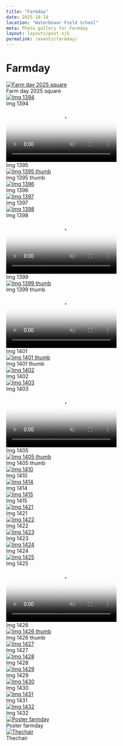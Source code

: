 ```yaml
---
title: "Farmday"
date: 2025-10-18
location: "Waterbeaar Field School"
meta: Photo gallery for Farmday
layout: layouts/post.njk
permalink: /events/farmday/
---
```


# Farmday

<div class="float-figure float-left">
  <a href="/assets/images/farmday/Farm_Day_2025_Square.jpg" target="_blank">
    <img src="/assets/images/farmday/Farm_Day_2025_Square_thumb.jpg" alt="Farm day 2025 square">
  </a>
  <div class="float-caption">Farm day 2025 square</div>
</div>

<div class="float-figure float-right">
  <a href="/assets/images/farmday/IMG_1394.jpg" target="_blank">
    <img src="/assets/images/farmday/IMG_1394_thumb.jpg" alt="Img 1394">
  </a>
  <div class="float-caption">Img 1394</div>
</div>

<div class="float-figure float-left float-small">
  <video controls playsinline preload="metadata" webkit-playsinline muted poster="/assets/images/farmday/IMG_1395_thumb.jpg">
    <source src="/assets/images/farmday/IMG_1395.mp4" type="video/mp4">
    Your browser does not support the video tag.
  </video>
  <div class="float-caption">Img 1395</div>
</div>

<div class="float-figure float-right">
  <a href="/assets/images/farmday/IMG_1395_thumb.jpg" target="_blank">
    <img src="/assets/images/farmday/IMG_1395_thumb_thumb.jpg" alt="Img 1395 thumb">
  </a>
  <div class="float-caption">Img 1395 thumb</div>
</div>

<div class="float-figure float-left">
  <a href="/assets/images/farmday/IMG_1396.jpg" target="_blank">
    <img src="/assets/images/farmday/IMG_1396_thumb.jpg" alt="Img 1396">
  </a>
  <div class="float-caption">Img 1396</div>
</div>

<div class="float-figure float-right">
  <a href="/assets/images/farmday/IMG_1397.jpg" target="_blank">
    <img src="/assets/images/farmday/IMG_1397_thumb.jpg" alt="Img 1397">
  </a>
  <div class="float-caption">Img 1397</div>
</div>

<div class="float-figure float-left">
  <a href="/assets/images/farmday/IMG_1398.jpg" target="_blank">
    <img src="/assets/images/farmday/IMG_1398_thumb.jpg" alt="Img 1398">
  </a>
  <div class="float-caption">Img 1398</div>
</div>

<div class="float-figure float-right float-small">
  <video controls playsinline preload="metadata" webkit-playsinline muted poster="/assets/images/farmday/IMG_1399_thumb.jpg">
    <source src="/assets/images/farmday/IMG_1399.mp4" type="video/mp4">
    Your browser does not support the video tag.
  </video>
  <div class="float-caption">Img 1399</div>
</div>

<div class="float-figure float-left">
  <a href="/assets/images/farmday/IMG_1399_thumb.jpg" target="_blank">
    <img src="/assets/images/farmday/IMG_1399_thumb_thumb.jpg" alt="Img 1399 thumb">
  </a>
  <div class="float-caption">Img 1399 thumb</div>
</div>

<div class="float-figure float-right">
  <video controls playsinline preload="metadata" webkit-playsinline muted poster="/assets/images/farmday/IMG_1401_thumb.jpg">
    <source src="/assets/images/farmday/IMG_1401.mp4" type="video/mp4">
    Your browser does not support the video tag.
  </video>
  <div class="float-caption">Img 1401</div>
</div>

<div class="float-figure float-left">
  <a href="/assets/images/farmday/IMG_1401_thumb.jpg" target="_blank">
    <img src="/assets/images/farmday/IMG_1401_thumb_thumb.jpg" alt="Img 1401 thumb">
  </a>
  <div class="float-caption">Img 1401 thumb</div>
</div>

<div class="float-figure float-right">
  <a href="/assets/images/farmday/IMG_1402.jpg" target="_blank">
    <img src="/assets/images/farmday/IMG_1402_thumb.jpg" alt="Img 1402">
  </a>
  <div class="float-caption">Img 1402</div>
</div>

<div class="float-figure float-left float-small">
  <a href="/assets/images/farmday/IMG_1403.jpg" target="_blank">
    <img src="/assets/images/farmday/IMG_1403_thumb.jpg" alt="Img 1403">
  </a>
  <div class="float-caption">Img 1403</div>
</div>

<div class="float-figure float-right">
  <video controls playsinline preload="metadata" webkit-playsinline muted poster="/assets/images/farmday/IMG_1405_thumb.jpg">
    <source src="/assets/images/farmday/IMG_1405.mp4" type="video/mp4">
    Your browser does not support the video tag.
  </video>
  <div class="float-caption">Img 1405</div>
</div>

<div class="float-figure float-left">
  <a href="/assets/images/farmday/IMG_1405_thumb.jpg" target="_blank">
    <img src="/assets/images/farmday/IMG_1405_thumb_thumb.jpg" alt="Img 1405 thumb">
  </a>
  <div class="float-caption">Img 1405 thumb</div>
</div>

<div class="float-figure float-right">
  <a href="/assets/images/farmday/IMG_1410.jpg" target="_blank">
    <img src="/assets/images/farmday/IMG_1410_thumb.jpg" alt="Img 1410">
  </a>
  <div class="float-caption">Img 1410</div>
</div>

<div class="float-figure float-left">
  <a href="/assets/images/farmday/IMG_1414.jpg" target="_blank">
    <img src="/assets/images/farmday/IMG_1414_thumb.jpg" alt="Img 1414">
  </a>
  <div class="float-caption">Img 1414</div>
</div>

<div class="float-figure float-right float-small">
  <a href="/assets/images/farmday/IMG_1415.jpg" target="_blank">
    <img src="/assets/images/farmday/IMG_1415_thumb.jpg" alt="Img 1415">
  </a>
  <div class="float-caption">Img 1415</div>
</div>

<div class="float-figure float-left">
  <a href="/assets/images/farmday/IMG_1421.jpg" target="_blank">
    <img src="/assets/images/farmday/IMG_1421_thumb.jpg" alt="Img 1421">
  </a>
  <div class="float-caption">Img 1421</div>
</div>

<div class="float-figure float-right">
  <a href="/assets/images/farmday/IMG_1422.jpg" target="_blank">
    <img src="/assets/images/farmday/IMG_1422_thumb.jpg" alt="Img 1422">
  </a>
  <div class="float-caption">Img 1422</div>
</div>

<div class="float-figure float-left">
  <a href="/assets/images/farmday/IMG_1423.jpg" target="_blank">
    <img src="/assets/images/farmday/IMG_1423_thumb.jpg" alt="Img 1423">
  </a>
  <div class="float-caption">Img 1423</div>
</div>

<div class="float-figure float-right">
  <a href="/assets/images/farmday/IMG_1424.jpg" target="_blank">
    <img src="/assets/images/farmday/IMG_1424_thumb.jpg" alt="Img 1424">
  </a>
  <div class="float-caption">Img 1424</div>
</div>

<div class="float-figure float-left float-small">
  <a href="/assets/images/farmday/IMG_1425.jpg" target="_blank">
    <img src="/assets/images/farmday/IMG_1425_thumb.jpg" alt="Img 1425">
  </a>
  <div class="float-caption">Img 1425</div>
</div>

<div class="float-figure float-right">
  <video controls playsinline preload="metadata" webkit-playsinline muted poster="/assets/images/farmday/IMG_1426_thumb.jpg">
    <source src="/assets/images/farmday/IMG_1426.mp4" type="video/mp4">
    Your browser does not support the video tag.
  </video>
  <div class="float-caption">Img 1426</div>
</div>

<div class="float-figure float-left">
  <a href="/assets/images/farmday/IMG_1426_thumb.jpg" target="_blank">
    <img src="/assets/images/farmday/IMG_1426_thumb_thumb.jpg" alt="Img 1426 thumb">
  </a>
  <div class="float-caption">Img 1426 thumb</div>
</div>

<div class="float-figure float-right">
  <a href="/assets/images/farmday/IMG_1427.jpg" target="_blank">
    <img src="/assets/images/farmday/IMG_1427_thumb.jpg" alt="Img 1427">
  </a>
  <div class="float-caption">Img 1427</div>
</div>

<div class="float-figure float-left">
  <a href="/assets/images/farmday/IMG_1428.jpg" target="_blank">
    <img src="/assets/images/farmday/IMG_1428_thumb.jpg" alt="Img 1428">
  </a>
  <div class="float-caption">Img 1428</div>
</div>

<div class="float-figure float-right float-small">
  <a href="/assets/images/farmday/IMG_1429.jpg" target="_blank">
    <img src="/assets/images/farmday/IMG_1429_thumb.jpg" alt="Img 1429">
  </a>
  <div class="float-caption">Img 1429</div>
</div>

<div class="float-figure float-left">
  <a href="/assets/images/farmday/IMG_1430.jpg" target="_blank">
    <img src="/assets/images/farmday/IMG_1430_thumb.jpg" alt="Img 1430">
  </a>
  <div class="float-caption">Img 1430</div>
</div>

<div class="float-figure float-right">
  <a href="/assets/images/farmday/IMG_1431.jpg" target="_blank">
    <img src="/assets/images/farmday/IMG_1431_thumb.jpg" alt="Img 1431">
  </a>
  <div class="float-caption">Img 1431</div>
</div>

<div class="float-figure float-left">
  <a href="/assets/images/farmday/IMG_1432.jpg" target="_blank">
    <img src="/assets/images/farmday/IMG_1432_thumb.jpg" alt="Img 1432">
  </a>
  <div class="float-caption">Img 1432</div>
</div>

<div class="float-figure float-right">
  <a href="/assets/images/farmday/poster_farmday.png" target="_blank">
    <img src="/assets/images/farmday/poster_farmday_thumb.png" alt="Poster farmday">
  </a>
  <div class="float-caption">Poster farmday</div>
</div>

<div class="float-figure float-left float-small">
  <a href="/assets/images/farmday/thechair.png" target="_blank">
    <img src="/assets/images/farmday/thechair_thumb.png" alt="Thechair">
  </a>
  <div class="float-caption">Thechair</div>
</div>
